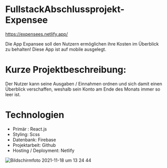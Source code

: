# FullstackAbschlussprojekt- Expensee
https://expensees.netlify.app/

Die App Expansee soll den Nutzern ermöglichen ihre Kosten im Überblick zu behalten! Diese App ist auf mobile ausgelegt.

#  Kurze Projektbeschreibung:
Der Nutzer kann seine Ausgaben / Einnahmen ordnen und sich damit einen Überblick verschaffen, weshalb sein Konto am Ende des Monats immer so leer ist.

# Technologien
- Primär : React.js
- Styling: Scss
- Datenbank: Firebase
- Projektarbeit: Github
- Hosting / Deployment: Netlify



![Bildschirmfoto 2021-11-18 um 13 24 44](https://user-images.githubusercontent.com/79414990/142415261-72abcb37-7389-42a2-8d11-3d73946f1b3a.png)

